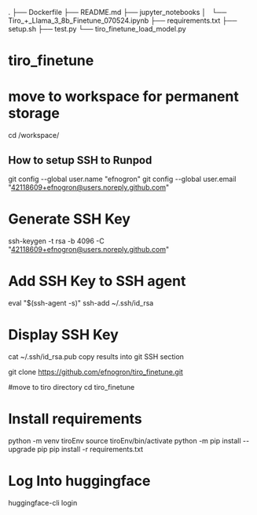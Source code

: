 .
├── Dockerfile
├── README.md
├── jupyter_notebooks
│   └── Tiro_+_Llama_3_8b_Finetune_070524.ipynb
├── requirements.txt
├── setup.sh
├── test.py
└── tiro_finetune_load_model.py

# tiro_finetune

# move to workspace for permanent storage
cd /workspace/

## How to setup SSH to Runpod
git config --global user.name "efnogron"
git config --global user.email "42118609+efnogron@users.noreply.github.com"

# Generate SSH Key
ssh-keygen -t rsa -b 4096 -C "42118609+efnogron@users.noreply.github.com"

# Add SSH Key to SSH agent
eval "$(ssh-agent -s)"
ssh-add ~/.ssh/id_rsa

# Display SSH Key
cat ~/.ssh/id_rsa.pub
copy results into git SSH section


git clone https://github.com/efnogron/tiro_finetune.git

#move to tiro directory
cd tiro_finetune

# Install requirements
python -m venv tiroEnv
source tiroEnv/bin/activate
python -m pip install --upgrade pip
pip install -r requirements.txt

# Log Into huggingface
huggingface-cli login
